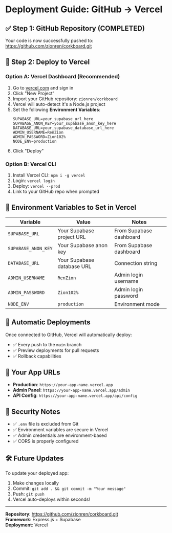# Deployment Guide: GitHub → Vercel

## ✅ Step 1: GitHub Repository (COMPLETED)
Your code is now successfully pushed to: https://github.com/zionren/corkboard.git

## 🚀 Step 2: Deploy to Vercel

### Option A: Vercel Dashboard (Recommended)
1. Go to [vercel.com](https://vercel.com) and sign in
2. Click "New Project"
3. Import your GitHub repository: `zionren/corkboard`
4. Vercel will auto-detect it's a Node.js project
5. Set the following **Environment Variables**:
   ```
   SUPABASE_URL=your_supabase_url_here
   SUPABASE_ANON_KEY=your_supabase_anon_key_here
   DATABASE_URL=your_supabase_database_url_here
   ADMIN_USERNAME=RenZion
   ADMIN_PASSWORD=Zion102%
   NODE_ENV=production
   ```
6. Click "Deploy"

### Option B: Vercel CLI
1. Install Vercel CLI: `npm i -g vercel`
2. Login: `vercel login`
3. Deploy: `vercel --prod`
4. Link to your GitHub repo when prompted

## 🔧 Environment Variables to Set in Vercel

| Variable | Value | Notes |
|----------|-------|-------|
| `SUPABASE_URL` | Your Supabase project URL | From Supabase dashboard |
| `SUPABASE_ANON_KEY` | Your Supabase anon key | From Supabase dashboard |
| `DATABASE_URL` | Your Supabase database URL | Connection string |
| `ADMIN_USERNAME` | `RenZion` | Admin login username |
| `ADMIN_PASSWORD` | `Zion102%` | Admin login password |
| `NODE_ENV` | `production` | Environment mode |

## 🔄 Automatic Deployments
Once connected to GitHub, Vercel will automatically deploy:
- ✅ Every push to the `main` branch
- ✅ Preview deployments for pull requests
- ✅ Rollback capabilities

## 📱 Your App URLs
- **Production**: `https://your-app-name.vercel.app`
- **Admin Panel**: `https://your-app-name.vercel.app/admin`
- **API Config**: `https://your-app-name.vercel.app/api/config`

## 🔐 Security Notes
- ✅ `.env` file is excluded from Git
- ✅ Environment variables are secure in Vercel
- ✅ Admin credentials are environment-based
- ✅ CORS is properly configured

## 🛠️ Future Updates
To update your deployed app:
1. Make changes locally
2. Commit: `git add . && git commit -m "Your message"`
3. Push: `git push`
4. Vercel auto-deploys within seconds!

---
**Repository**: https://github.com/zionren/corkboard.git  
**Framework**: Express.js + Supabase  
**Deployment**: Vercel
